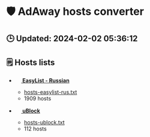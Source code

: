 # 🛡 AdAway hosts converter

## 🕒 Updated: 2024-02-02 05:36:12

## 🗒 Hosts lists

- [**<img src="https://upload.wikimedia.org/wikipedia/commons/thumb/9/9b/Adblock_Plus_2014_Logo.svg/640px-Adblock_Plus_2014_Logo.svg.png" alt="" style="height: 1rem;" /> EasyList - Russian**](https://raw.githubusercontent.com/hectorm/hmirror/master/data/easylist-rus/list.txt)

  - [hosts-easylist-rus.txt](https://raw.githubusercontent.com/C010UR/adaway-hosts-converter/main/hosts-easylist-rus.txt)<br>
  - 1909 hosts

- [**<img src="https://raw.githubusercontent.com/gorhill/uBlock/master/src/img/ublock.svg" alt="" style="height: 1rem;" /> uBlock**](https://raw.githubusercontent.com/hectorm/hmirror/master/data/ublock/list.txt)

  - [hosts-ublock.txt](https://raw.githubusercontent.com/C010UR/adaway-hosts-converter/main/hosts-ublock.txt)<br>
  - 112 hosts


